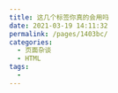 ```yaml
---
title: 这几个标签你真的会用吗
date: 2021-03-19 14:11:32
permalink: /pages/1403bc/
categories:
  - 页面杂谈
  - HTML
tags:
  - 
---
```


